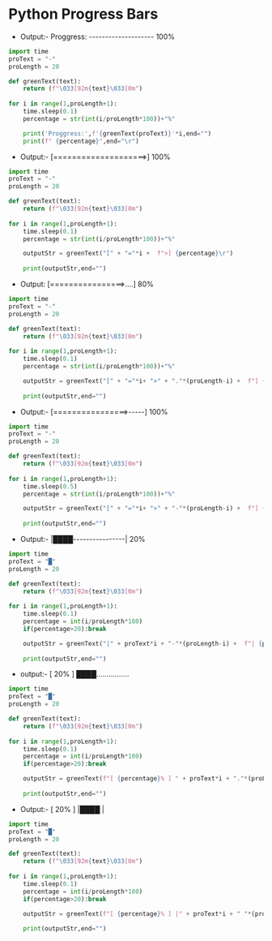 # Python Progress Bars

* Output:- Proggress: -------------------- 100%

```python
import time
proText = "-"
proLength = 20

def greenText(text):
    return (f"\033[92m{text}\033[0m")
    
for i in range(1,proLength+1):
    time.sleep(0.1)
    percentage = str(int(i/proLength*100))+"%"

    print('Proggress:',f'{greenText(proText)}'*i,end="")
    print(f" {percentage}",end="\r")
```

* Output:- [====================>] 100%
```python 
import time
proText = "-"
proLength = 20

def greenText(text):
    return (f"\033[92m{text}\033[0m")
    
for i in range(1,proLength+1):
    time.sleep(0.1)
    percentage = str(int(i/proLength*100))+"%"

    outputStr = greenText("[" + "="*i +  f">] {percentage}\r")
    
    print(outputStr,end="")
```

* Output: [================>....] 80%
```python
import time
proText = "-"
proLength = 20

def greenText(text):
    return (f"\033[92m{text}\033[0m")
    
for i in range(1,proLength+1):
    time.sleep(0.1)
    percentage = str(int(i/proLength*100))+"%"

    outputStr = greenText("[" + "="*i+ ">" + "."*(proLength-i) +  f"] {percentage}\r")
    
    print(outputStr,end="")
```

* Output:- [================>-----] 100%
```python
import time
proText = "-"
proLength = 20

def greenText(text):
    return (f"\033[92m{text}\033[0m")
    
for i in range(1,proLength+1):
    time.sleep(0.5)
    percentage = str(int(i/proLength*100))+"%"

    outputStr = greenText("[" + "="*i+ ">" + "-"*(proLength-i) +  f"] {percentage}\r")
    
    print(outputStr,end="")
```

* Output:- |████----------------| 20%
```python
import time
proText = "█"
proLength = 20

def greenText(text):
    return (f"\033[92m{text}\033[0m")
    
for i in range(1,proLength+1):
    time.sleep(0.1)
    percentage = int(i/proLength*100)
    if(percentage>20):break

    outputStr = greenText("|" + proText*i + "-"*(proLength-i) +  f"| {percentage}%\r")
    
    print(outputStr,end="")
```

* output:- [ 20% ] ████................

```python
import time
proText = "█"
proLength = 20

def greenText(text):
    return (f"\033[92m{text}\033[0m")
    
for i in range(1,proLength+1):
    time.sleep(0.1)
    percentage = int(i/proLength*100)
    if(percentage>20):break

    outputStr = greenText(f"[ {percentage}% ] " + proText*i + "."*(proLength-i) +  "\r")
    
    print(outputStr,end="")
```

* Output:- [ 20% ] |████                |
```python
import time
proText = "█"
proLength = 20

def greenText(text):
    return (f"\033[92m{text}\033[0m")
    
for i in range(1,proLength+1):
    time.sleep(0.1)
    percentage = int(i/proLength*100)
    if(percentage>20):break

    outputStr = greenText(f"[ {percentage}% ] |" + proText*i + " "*(proLength-i) +  "|\r")
    
    print(outputStr,end="")
```